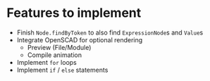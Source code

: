 # Features to implement

* Finish `Node.findByToken` to also find `ExpressionNode`s and `Value`s
* Integrate OpenSCAD for optional rendering
    * Preview (File/Module)
    * Compile animation
* Implement `for` loops
* Implement `if` / `else` statements
